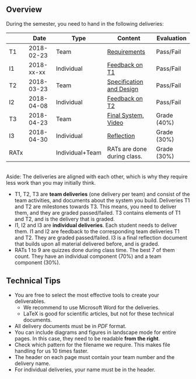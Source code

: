 ## Overview

During the semester, you need to hand in the following deliveries: 



<table class="table">
<thead>
<tr>
<th></th>
<th>Date</th>
<th>Type</th>
<th>Content</th>
<th>Evaluation</th>
</tr>
</thead>
<tbody>
<tr>
<td>T1</td>
<td>2018-02-23</td>
<td>Team</td>
<td><a href="delivery-t1/">Requirements</a></td>
<td>Pass/Fail</td>
</tr>
<tr>
<td>I1</td>
<td>2018-xx-xx</td>
<td>Individual</td>
<td><a href="delivery-i1/">Feedback on T1</a></td>
<td>Pass/Fail</td>
</tr>
<tr>
<td>T2</td>
<td>2018-03-23</td>
<td>Team</td>
<td><a href="delivery-t2/">Specification and Design</a></td>
<td>Pass/Fail</td>
</tr>
<tr>
<td>I2</td>
<td>2018-04-08</td>
<td>Individual</td>
<td><a href="delivery-i2/">Feedback on T2</a></td>
<td>Pass/Fail</td>
</tr>
<tr>
<td>T3</td>
<td>2018-04-23</td>
<td>Team</td>
<td><a href="delivery-t3/">Final System, Video</a></td>
<td>Grade (40%)</td>
</tr>
<tr>
<td>I3</td>
<td>2018-04-30</td>
<td>Individual</td>
<td><a href="delivery-i3/">Reflection</a></td>
<td>Grade (30%)</td>
</tr>
<tr>
<td>RATx</td>
<td></td>
<td>Individual+Team</td>
<td>RATs are done during class.</td>
<td>Grade (30%)</td>
</tr>
</tbody>
</table>




<div class="mxgraph" style="max-width:100%;border:1px solid transparent;" data-mxgraph="{&quot;highlight&quot;:&quot;#0000ff&quot;,&quot;lightbox&quot;:false,&quot;nav&quot;:true,&quot;resize&quot;:true,&quot;toolbar&quot;:&quot;zoom&quot;,&quot;edit&quot;:&quot;_blank&quot;,&quot;url&quot;:&quot;https://drive.google.com/uc?id=1q4XGKWjO-yyzqCEL_tUC_vVavv_xcQJQ&amp;export=download&quot;}"></div>
<script type="text/javascript" src="https://www.draw.io/embed2.js?&fetch=https%3A%2F%2Fdrive.google.com%2Fuc%3Fid%3D1q4XGKWjO-yyzqCEL_tUC_vVavv_xcQJQ%26export%3Ddownload"></script>

Aside: The deliveries are aligned with each other, which is why they require less work than you may initially think.


* T1, T2, T3 are **team deliveries** (one delivery per team) and consist of the team activities, and documents about the system you build. Deliveries T1 and T2 are milestones towards T3. This means, you need to deliver them, and they are graded passed/failed. T3 contains elements of T1 and T2, and is the delivery that is graded.
* I1, I2 and I3 are **individual deliveries**. Each student needs to deliver them. I1 and I2 are feedback to the corresponding team deliveries T1 and T2. They are graded passed/failed. I3 is a final reflection document that builds upon all material delivered before, and is graded.
* RATs 1 to 9 are quizzes done during class time. The best 7 of them count. They have an individual component (70%) and a team component (30%). 


## Technical Tips

- You are free to select the most effective tools to create your deliverables. 
    - We recommend to use Microsoft Word for the deliveries.
    - LaTeX is good for scientific articles, but not for these technical documents.
- All delivery documents must be in *PDF* format. 
- You can include diagrams and figures in landscape mode for entire pages. In this case, they need to be readable **from the right**. 
- Check which pattern for the filename we require. This makes file handling for us 10 times faster.
- The header on each page must contain your team number and the delivery name.
- For individual deliveries, your name must be in the header.
  